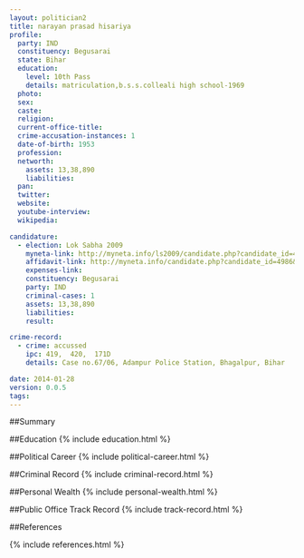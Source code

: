 ```yaml
---
layout: politician2
title: narayan prasad hisariya
profile: 
  party: IND
  constituency: Begusarai
  state: Bihar
  education: 
    level: 10th Pass
    details: matriculation,b.s.s.colleali high school-1969
  photo: 
  sex: 
  caste: 
  religion: 
  current-office-title: 
  crime-accusation-instances: 1
  date-of-birth: 1953
  profession: 
  networth: 
    assets: 13,38,890
    liabilities: 
  pan: 
  twitter: 
  website: 
  youtube-interview: 
  wikipedia: 

candidature: 
  - election: Lok Sabha 2009
    myneta-link: http://myneta.info/ls2009/candidate.php?candidate_id=4986
    affidavit-link: http://myneta.info/candidate.php?candidate_id=4986&scan=original
    expenses-link: 
    constituency: Begusarai 
    party: IND
    criminal-cases: 1
    assets: 13,38,890
    liabilities: 
    result:  

crime-record: 
  - crime: accussed
    ipc: 419,  420,  171D
    details: Case no.67/06, Adampur Police Station, Bhagalpur, Bihar 

date: 2014-01-28
version: 0.0.5
tags: 
---
```

##Summary


##Education
{% include education.html %}


##Political Career
{% include political-career.html %}


##Criminal Record
{% include criminal-record.html %}


##Personal Wealth
{% include personal-wealth.html %}


##Public Office Track Record
{% include track-record.html %}


##References


{% include references.html %}